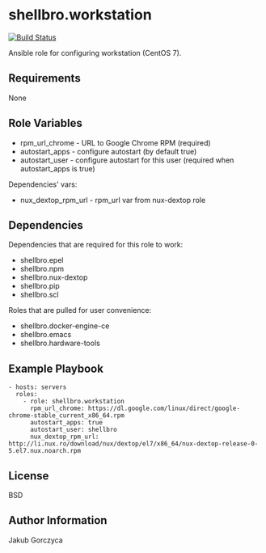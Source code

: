 shellbro.workstation
===========

[![Build Status](https://travis-ci.org/shellbro/ansible-role-workstation.svg?branch=master)](https://travis-ci.org/shellbro/ansible-role-workstation)

Ansible role for configuring workstation (CentOS 7).

Requirements
------------

None

Role Variables
--------------

* rpm_url_chrome - URL to Google Chrome RPM (required)
* autostart_apps - configure autostart (by default true)
* autostart_user - configure autostart for this user (required when
autostart_apps is true)

Dependencies' vars:

* nux_dextop_rpm_url - rpm_url var from nux-dextop role

Dependencies
------------

Dependencies that are required for this role to work:

* shellbro.epel
* shellbro.npm
* shellbro.nux-dextop
* shellbro.pip
* shellbro.scl

Roles that are pulled for user convenience:

* shellbro.docker-engine-ce
* shellbro.emacs
* shellbro.hardware-tools

Example Playbook
----------------

    - hosts: servers
      roles:
        - role: shellbro.workstation
          rpm_url_chrome: https://dl.google.com/linux/direct/google-chrome-stable_current_x86_64.rpm
          autostart_apps: true
          autostart_user: shellbro
          nux_dextop_rpm_url: http://li.nux.ro/download/nux/dextop/el7/x86_64/nux-dextop-release-0-5.el7.nux.noarch.rpm

License
-------

BSD

Author Information
------------------

Jakub Gorczyca

